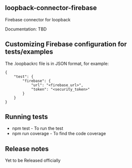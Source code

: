 ## loopback-connector-firebase

Firebase connector for loopback

Documentation: TBD


## Customizing Firebase configuration for tests/examples

The .loopbackrc file is in JSON format, for example:

    {
        "test": {
            "firebase": {
                "url": "<firebase_url>",
                "token": "<security_token>"
            }
        }
    }

## Running tests

 * npm test - To run the test
 * npm run coverage - To find the code coverage

## Release notes
 Yet to be Released officially
